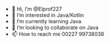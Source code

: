 - 👋 Hi, I’m @Elprof227
- 👀 I’m interested in Java/Kotlin
- 🌱 I’m currently learning Java
- 💞️ I’m looking to collaborate on Java
- 📫 How to reach me 00227 99738038

<!---
Elprof227/Elprof227 is a ✨ special ✨ repository because its `README.md` (this file) appears on your GitHub profile.
You can click the Preview link to take a look at your changes.
--->
